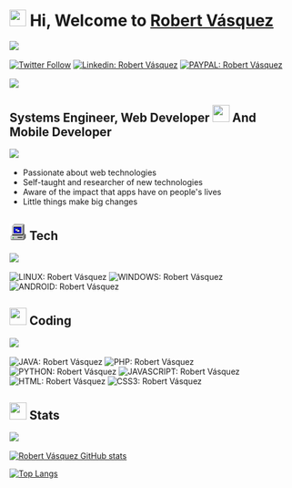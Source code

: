 # <img src="https://github.com/TheDudeThatCode/TheDudeThatCode/blob/master/Assets/Hi.gif" width="29px" height="29px" /> Hi, Welcome to [Robert Vásquez][website]
![](https://i.imgur.com/waxVImv.png)

<!--Redes Sociales e Imagen Principal-->

[![Twitter Follow](https://img.shields.io/twitter/follow/robertds_?color=%231DA1F2&label=robert-ds&logo=twitter&style=for-the-badge)](https://twitter.com/robertds_)
[![Linkedin: Robert Vásquez](https://img.shields.io/badge/LinkedIn-0077B5?style=for-the-badge&logo=linkedin&logoColor=white)](https://www.linkedin.com/in/robert-vasquez/)
[![PAYPAL: Robert Vásquez](https://img.shields.io/badge/PayPal-00457C?style=for-the-badge&logo=paypal&logoColor=white)](https://paypal.me/robertds20?country.x=VE&locale.x=es_XC)

<!--[<img align="center" src="https://s2.gifyu.com/images/programando.gif" />][website]-->
[<img align="center" src="https://lh3.googleusercontent.com/T8KGDhQmTvVUQtNU91IG4TIqBoYtqpThvCVzwWoncfeibQdJPbMusaGlG-uGW22tvYpaqUBJnBnoLY4p37DMcWPc-OJK_O6d21wuJifD-gQNfTq_X_Ru5zvfht84DOWuPhVpmIUfZVUleFJstq1bozdj6SRtzBlXQCwBVG8O50HtWAXxnRpRA-9AZBCzP1_PINcKwmCVHpPCUGToAsg3JLYMQKv3IHL2z9HN69wmBSeoRh0J-5hQyyLowpSaQzwg3BRbkAaO6eHfuH05SYvLCdnY7FQfXnJFojQwd8zXD4aYEXgqkmewB_SMOVgQHdiYY1n2spt4JRu32FwEWWlKpI2pdjGC7qKdWyRokeUPu5Lgrba5OJgk1NUsKp4d4Ok5VeiPmdZ3ktio6m6gQ-xQNgVLoT7WHYZwCEhJ_ph4fY7QAQ3fqW0FPjHqEyz5pKgKt0lG0dd8r3ymRjk5vznyZhkXTGHFQTi_Ads1qxqD4TcBzlZFDE97b2o-LOxLZHVqh6TvznSl-FzHFOnb1TpBcZEEZeQEE4R_XgPKQM5WK2rY7yybizIeVX9iZZmHC9WzGymh4ws8473y-SMgji2Kf7Q0Sg_fyBC1juw2LgBzpxRBx0ULE0Fq2DwaMdcYY3-KhrtaZUtJDoeISrQSRXtKm38e5tVJAPNoLPQ91jRlEcV-Ms2jae_ZyP3D_rJKckTb2IWJc5kXLYUC_yxcBXILfUyZoRPIJQvBsl3Zj82rBwDgkz4d6eqnN08qfn3E-ZVFTXDrbvMeratYDLOQVDwV2AGwjfF2vLxU3mFFzPLWC-mC27QnxbDSwhJ1imyF5b0YREQhY7HiQFxHI9ZS_jIrmmn6_rYNSMdtRvYH1Mi8WP8y__rnrSpBBKIs9Jh0byJp6mZpS9OxjJV9_DDd0sz_qp169Trob3YDYLXwBjlv3l0gy6lIDQ74rLs-c35XQV5uKtwhKNQ3o_Cx5WcuIgL3tqsp9p29yzlWQ-7wNg2lYGrlzzSwb0l7=w1359-h340-s-no?authuser=0" />][website]

<!--Acerca de mi-->

## Systems Engineer, Web Developer <img src="https://github.com/TheDudeThatCode/TheDudeThatCode/blob/master/Assets/Earth.gif" width="30px" height="30px"/> And Mobile Developer
![](https://i.imgur.com/waxVImv.png)

- Passionate about web technologies
- Self-taught and researcher of new technologies
- Aware of the impact that apps have on people's lives
- Little things make big changes

## <img src="https://github.com/TheDudeThatCode/TheDudeThatCode/blob/master/Assets/PC.gif" width="30px" height="30px" /> Tech
![](https://i.imgur.com/waxVImv.png)

![LINUX: Robert Vásquez](https://img.shields.io/badge/Linux-FCC624?style=for-the-badge&logo=linux&logoColor=black)
![WINDOWS: Robert Vásquez](https://img.shields.io/badge/Windows-0078D6?style=for-the-badge&logo=windows&logoColor=white)
![ANDROID: Robert Vásquez](https://img.shields.io/badge/Android-3DDC84?style=for-the-badge&logo=android&logoColor=white)

## <img src="https://github.com/TheDudeThatCode/TheDudeThatCode/blob/master/Assets/Developer.gif" width="30px" height="30px"/> Coding
![](https://i.imgur.com/waxVImv.png)

![JAVA: Robert Vásquez](https://img.shields.io/badge/Java-ED8B00?style=for-the-badge&logo=java&logoColor=white)
![PHP: Robert Vásquez](	https://img.shields.io/badge/PHP-777BB4?style=for-the-badge&logo=php&logoColor=white)
![PYTHON: Robert Vásquez](https://img.shields.io/badge/Python-3776AB?style=for-the-badge&logo=python&logoColor=white)
![JAVASCRIPT: Robert Vásquez](https://img.shields.io/badge/JavaScript-F7DF1E?style=for-the-badge&logo=javascript&logoColor=black)
![HTML: Robert Vásquez](https://img.shields.io/badge/HTML5-E34F26?style=for-the-badge&logo=html5&logoColor=white)
![CSS3: Robert Vásquez](https://img.shields.io/badge/CSS3-1572B6?style=for-the-badge&logo=css3&logoColor=white)

<!--Stad Animated-->

## <img src="https://github.com/TheDudeThatCode/TheDudeThatCode/blob/master/Assets/Rocket.gif" width="30px" height="30px"/> Stats
![](https://i.imgur.com/waxVImv.png)

[![Robert Vásquez GitHub stats](https://github-readme-stats.vercel.app/api?username=robert-ds&show_icons=true&theme=dark)](https://github.com/robert-ds/github-readme-stats)

[![Top Langs](https://github-readme-stats.vercel.app/api/top-langs/?username=robert-ds&layout=compact&theme=dark)](https://github.com/robert-ds/github-readme-stats)

<!--links-->

[website]: https://robert-ds.github.io

